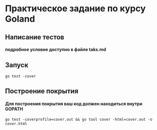 # Практическое задание по курсу Goland

## Написание тестов 
#### подробное условие доступно в файле taks.md

## Запуск
```
go test -cover
```

## Построение покрытия
#### Для построения покрытия ваш код должен находиться внутри GOPATH

```
go test -coverprofile=cover.out && go tool cover -html=cover.out -o cover.html
```